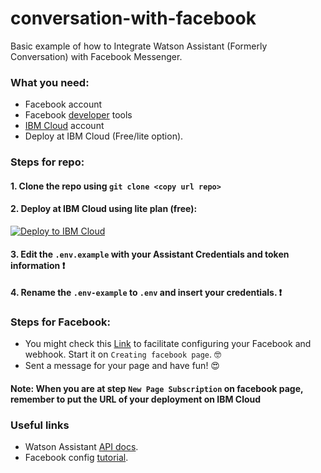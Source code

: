 # conversation-with-facebook

Basic example of how to Integrate Watson Assistant (Formerly Conversation) with Facebook Messenger.

### What you need:
  - Facebook account
  - Facebook [developer](https://developers.facebook.com/apps/) tools
  - [IBM Cloud](https://www.ibm.com/cloud) account 
  - Deploy at IBM Cloud (Free/lite option).
  
### Steps for repo:

#### 1. Clone the repo using `git clone <copy url repo>`
#### 2. Deploy at IBM Cloud using lite plan (free):

  [![Deploy to IBM Cloud](https://cloud.ibm.com/devops/setup/deploy/button.png)](https://cloud.ibm.com/devops/setup/deploy?repository=https://github.com/sayurimizuguchi/conversation-with-facebook&branch=master)

#### 3. Edit the `.env.example` with your Assistant Credentials and token information :exclamation:
#### 4. Rename the `.env-example` to `.env` and insert your credentials. :exclamation:


### Steps for Facebook: 
- You might check this [Link](https://developer.ibm.com/tutorials/fb-messenger-wcs-botkit/) to facilitate configuring your Facebook and webhook. Start it on `Creating facebook page`. :nerd_face:
- Sent a message for your page and have fun! :heart_eyes:

#### Note: When you are at step `New Page Subscription` on facebook page, remember to put the URL of your deployment on IBM Cloud

### Useful links
- Watson Assistant [API docs](https://cloud.ibm.com/apidocs/assistant?code=node#introduction).
- Facebook config [tutorial](https://developer.ibm.com/tutorials/fb-messenger-wcs-botkit/).
